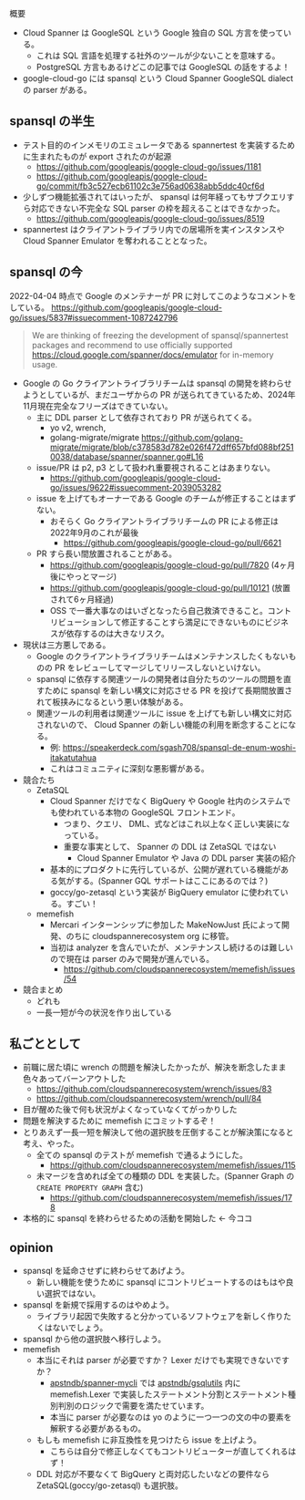 概要

* Cloud Spanner は GoogleSQL という Google 独自の SQL 方言を使っている。
    * これは SQL 言語を処理する社外のツールが少ないことを意味する。
    * PostgreSQL 方言もあるけどこの記事では GoogleSQL の話をするよ！
* google-cloud-go には spansql という Cloud Spanner GoogleSQL dialect の parser がある。

## spansql の半生
* テスト目的のインメモリのエミュレータである spannertest を実装するために生まれたものが export されたのが起源
    * https://github.com/googleapis/google-cloud-go/issues/1181
    * https://github.com/googleapis/google-cloud-go/commit/fb3c527ecb61102c3e756ad0638abb5ddc40cf6d
* 少しずつ機能拡張されてはいったが、 spansql は何年経ってもサブクエリすら対応できない不完全な SQL parser の枠を超えることはできなかった。
    * https://github.com/googleapis/google-cloud-go/issues/8519
* spannertest はクライアントライブラリ内での居場所を実インスタンスや Cloud Spanner Emulator を奪われることとなった。
## spansql の今

2022-04-04 時点で Google のメンテナーが PR に対してこのようなコメントをしている。
https://github.com/googleapis/google-cloud-go/issues/5837#issuecomment-1087242796
> We are thinking of freezing the development of spansql/spannertest packages and recommend to use officially supported https://cloud.google.com/spanner/docs/emulator for in-memory usage.

* Google の Go クライアントライブラリチームは spansql の開発を終わらせようとしているが、まだユーザからの PR が送られてきているため、2024年11月現在完全なフリーズはできていない。
    * 主に DDL parser として依存されており PR が送られてくる。
        * yo v2, wrench,
        * golang-migrate/migrate https://github.com/golang-migrate/migrate/blob/c378583d782e026f472dff657bfd088bf2510038/database/spanner/spanner.go#L16
    * issue/PR は p2, p3 として扱われ重要視されることはあまりない。
        * https://github.com/googleapis/google-cloud-go/issues/9622#issuecomment-2039053282
    * issue を上げてもオーナーである Google のチームが修正することはまずない。
        * おそらく Go クライアントライブラリチームの PR による修正は2022年9月のこれが最後
            * https://github.com/googleapis/google-cloud-go/pull/6621
    * PR すら長い間放置されることがある。
        * https://github.com/googleapis/google-cloud-go/pull/7820 (4ヶ月後にやっとマージ)
        * https://github.com/googleapis/google-cloud-go/pull/10121 (放置されて6ヶ月経過)
        * OSS で一番大事なのはいざとなったら自己救済できること。コントリビューションして修正することすら満足にできないものにビジネスが依存するのは大きなリスク。
* 現状は三方悪しである。
    * Google のクライアントライブラリチームはメンテナンスしたくもないものの PR をレビューしてマージしてリリースしないといけない。
    * spansql に依存する関連ツールの開発者は自分たちのツールの問題を直すために spansql を新しい構文に対応させる PR を投げて長期間放置されて板挟みになるという悪い体験がある。
    * 関連ツールの利用者は関連ツールに issue を上げても新しい構文に対応されないので、 Cloud Spanner の新しい機能の利用を断念することになる。
        * 例: https://speakerdeck.com/sgash708/spansql-de-enum-woshi-itakatutahua
        * これはコミュニティに深刻な悪影響がある。
* 競合たち
    * ZetaSQL
        * Cloud Spanner だけでなく BigQuery や Google 社内のシステムでも使われている本物の GoogleSQL フロントエンド。
            * つまり、クエリ、 DML、式などはこれ以上なく正しい実装になっている。
            * 重要な事実として、 Spanner の DDL は ZetaSQL ではない
                * Cloud Spanner Emulator や Java の DDL parser 実装の紹介
        * 基本的にプロダクトに先行しているが、公開が遅れている機能がある気がする。(Spanner GQL サポートはここにあるのでは？)
        * goccy/go-zetasql という実装が BigQuery emulator に使われている。すごい！
    * memefish
        * Mercari インターンシップに参加した MakeNowJust 氏によって開発、のちに cloudspannerecosystem org に移管。
        * 当初は analyzer を含んでいたが、メンテナンスし続けるのは難しいので現在は parser のみで開発が進んでいる。
          * https://github.com/cloudspannerecosystem/memefish/issues/54
* 競合まとめ
    * どれも
    * 一長一短が今の状況を作り出している
## 私ごととして

* 前職に居た頃に wrench の問題を解決したかったが、解決を断念したまま色々あってバーンアウトした
    * https://github.com/cloudspannerecosystem/wrench/issues/83
    * https://github.com/cloudspannerecosystem/wrench/pull/84
* 目が醒めた後で何も状況がよくなっていなくてがっかりした
* 問題を解決するために memefish にコミットするぞ！
* とりあえず一長一短を解決して他の選択肢を圧倒することが解決策になると考え、やった。
    * 全ての spansql のテストが memefish で通るようにした。
        * https://github.com/cloudspannerecosystem/memefish/issues/115
    * 未マージを含めれば全ての種類の DDL を実装した。(Spanner Graph の `CREATE PROPERTY GRAPH` 含む)
        * https://github.com/cloudspannerecosystem/memefish/issues/178
* 本格的に spansql を終わらせるための活動を開始した ← 今ココ
## opinion

* spansql を延命させずに終わらせてあげよう。
    * 新しい機能を使うために spansql にコントリビュートするのはもはや良い選択ではない。
* spansql を新規で採用するのはやめよう。
    * ライブラリ起因で失敗すると分かっているソフトウェアを新しく作りたくはないでしょう。
* spansql から他の選択肢へ移行しよう。
* memefish
    * 本当にそれは parser が必要ですか？ Lexer だけでも実現できないですか？
        * [apstndb/spanner-mycli](https://github.com/apstndb/spanner-mycli) では [apstndb/gsqlutils](https://github.com/apstndb/gsqlutils) 内に memefish.Lexer で実装したステートメント分割とステートメント種別判別のロジックで需要を満たせています。
        * 本当に parser が必要なのは yo のように一つ一つの文の中の要素を解釈する必要があるもの。
    * もしも memefish に非互換性を見つけたら issue を上げよう。
        * こちらは自分で修正しなくてもコントリビューターが直してくれるはず！
    * DDL 対応が不要なくて BigQuery と両対応したいなどの要件なら ZetaSQL(goccy/go-zetasql) も選択肢。
